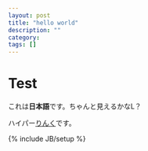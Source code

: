 ```yaml
---
layout: post
title: "hello world"
description: ""
category: 
tags: []
---
```


Test
=========

これは**日本語**です。ちゃんと見えるかなL？

ハイパー[りんく](http://google.com/)です。

{% include JB/setup %}
